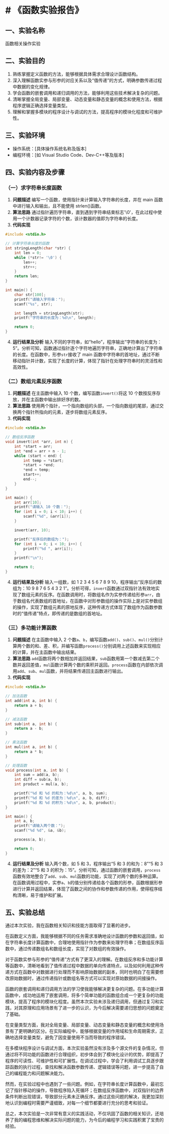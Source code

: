 # # 《函数实验报告》

## 一、实验名称
函数相关操作实验

## 二、实验目的
1. 熟练掌握定义函数的方法，能够根据具体需求合理设计函数结构。
2. 深入理解函数实参与形参的对应关系以及“值传递”的方式，明确参数传递过程中数据的变化规律。
3. 学会函数的嵌套调用和递归调用的方法，能够利用这些技术解决复杂的问题。
4. 清晰掌握全局变量、局部变量、动态变量和静态变量的概念和使用方法，根据程序逻辑正确选择变量类型。
5. 理解和掌握多模块的程序设计与调试的方法，提高程序的模块化程度和可维护性。

## 三、实验环境
- 操作系统：[具体操作系统名称及版本]
- 编程环境：[如 Visual Studio Code、Dev-C++等及版本]

## 四、实验内容及步骤

### （一）求字符串长度函数
1. **问题描述**
编写一个函数，使用指针来计算输入字符串的长度，并在 main 函数中进行输入和输出，且不能使用 strlen()函数。
2. **算法思路**
通过指针遍历字符串，直到遇到字符串结束标志'\0'，在此过程中使用一个计数器记录字符的个数，该计数器的值即为字符串的长度。
3. **代码实现**
```c
#include <stdio.h>

// 计算字符串长度的函数
int stringLength(char *str) {
    int len = 0;
    while (*str!= '\0') {
        len++;
        str++;
    }
    return len;
}

int main() {
    char str[100];
    printf("请输入字符串：");
    scanf("%s", str);

    int length = stringLength(str);
    printf("字符串的长度为：%d\n", length);

    return 0;
}
```
4. **运行结果及分析**
输入不同的字符串，如“hello”，程序输出“字符串的长度为：5”。分析可知，函数通过指针逐个字符地遍历字符串，正确地计算出了字符串的长度。在函数中，形参`str`接收了 main 函数中字符串的首地址，通过不断移动指针并计数，实现了长度的计算，体现了指针在处理字符串时的灵活性和高效性。

### （二）数组元素反序函数
1. **问题描述**
在主函数中输入 10 个数，编写函数`invert()`将这 10 个数按反序存放，并在主函数中输出排好序的数。
2. **算法思路**
使用两个指针，一个指向数组的头部，一个指向数组的尾部，通过交换两个指针所指向的元素，逐步将数组元素反序。
3. **代码实现**
```c
#include <stdio.h>

// 数组反序函数
void invert(int *arr, int n) {
    int *start = arr;
    int *end = arr + n - 1;
    while (start < end) {
        int temp = *start;
        *start = *end;
        *end = temp;
        start++;
        end--;
    }
}

int main() {
    int arr[10];
    printf("请输入 10 个数：");
    for (int i = 0; i < 10; i++) {
        scanf("%d", &arr[i]);
    }

    invert(arr, 10);

    printf("反序后的数组为：");
    for (int i = 0; i < 10; i++) {
        printf("%d ", arr[i]);
    }
    printf("\n");

    return 0;
}
```
4. **运行结果及分析**
输入一组数，如 1 2 3 4 5 6 7 8 9 10，程序输出“反序后的数组为：10 9 8 7 6 5 4 3 2 1”。分析可得，`invert`函数通过双指针法有效地实现了数组元素的反序。在函数调用时，将数组名作为实参传递给形参`arr`，由于数组名代表数组的首地址，在函数中对形参数组的操作实际上是对实参数组的操作，实现了数组元素的原地反序，这种传递方式体现了数组作为函数参数时的“值传递”特点，即传递的是数组的首地址。

### （三）多功能计算函数
1. **问题描述**
在主函数中输入 2 个数`a`、`b`，编写函数`add()`、`sub()`、`mul()`分别计算两个数的和、差、积，并编写函数`process()`分别调用上述函数来实现相应的计算，并在主函数中输出结果。
2. **算法思路**
`add`函数将两个数相加并返回结果，`sub`函数用第一个数减去第二个数并返回差值，`mul`函数计算两个数的乘积并返回。`process`函数在内部依次调用`add`、`sub`、`mul`函数，并将结果传递回主函数进行输出。
3. **代码实现**
```c
#include <stdio.h>

// 加法函数
int add(int a, int b) {
    return a + b;
}

// 减法函数
int sub(int a, int b) {
    return a - b;
}

// 乘法函数
int mul(int a, int b) {
    return a * b;
}

// 处理函数
void process(int a, int b) {
    int sum = add(a, b);
    int diff = sub(a, b);
    int product = mul(a, b);

    printf("%d 和 %d 的和为：%d\n", a, b, sum);
    printf("%d 和 %d 的差为：%d\n", a, b, diff);
    printf("%d 和 %d 的积为：%d\n", a, b, product);
}

int main() {
    int a, b;
    printf("请输入两个数：");
    scanf("%d %d", &a, &b);

    process(a, b);

    return 0;
}
```
4. **运行结果及分析**
输入两个数，如 5 和 3，程序输出“5 和 3 的和为：8”“5 和 3 的差为：2”“5 和 3 的积为：15”。分析可知，通过函数的嵌套调用，`process`函数有效地整合了`add`、`sub`、`mul`函数的功能，实现了对两个数的多种运算。在函数调用过程中，实参`a`、`b`的值分别传递给各个函数的形参，函数根据形参进行计算并返回结果，体现了函数之间的协作和参数传递的作用，使得程序结构清晰，易于维护和扩展。

## 五、实验总结
通过本次实验，我在函数相关知识和技能方面取得了显著的进步。

在函数定义方面，我能够根据不同的任务需求准确地设计函数的参数和返回值，如在字符串长度计算函数中，合理地使用指针作为参数来处理字符串；在数组反序函数中，通过传递数组名和数组长度，实现了对数组的有效操作。

对于函数实参与形参的“值传递”方式有了更深入的理解。在数组反序和多功能计算等函数中，清晰地看到了值传递过程中数据的单向传递特点，以及如何利用这种传递方式在函数中对数据进行处理而不影响原始数据的副本，同时也明白了在需要修改原始数据时，通过传递指针或数组名等方式可以实现对原始数据的间接操作。

函数的嵌套调用和递归调用方法的学习使我能够解决更复杂的问题。在多功能计算函数中，成功地运用了嵌套调用，将多个简单功能的函数组合成一个更复杂的功能模块，提高了程序的模块化程度。虽然本次实验未涉及递归调用，但通过复习和实践，对其原理和应用场景有了进一步的认识，为今后解决需要递归思想的问题奠定了基础。

在变量类型方面，我对全局变量、局部变量、动态变量和静态变量的概念和使用场景有了更明确的区分。在实际编程中，能够根据变量的作用域和生命周期需求，正确地选择变量类型，避免了因变量使用不当而导致的程序错误。

在多模块程序设计与调试方面，本次实验虽然没有涉及多个源文件的复杂情况，但通过将不同功能的函数进行合理组织，初步体会到了模块化设计的优势，即提高了程序的可读性、可维护性和可扩展性。在调试过程中，学会了利用调试工具逐步跟踪函数的执行过程，查找和解决函数参数传递、逻辑错误等问题，进一步提高了自己的编程能力和问题解决能力。

然而，在实验过程中也遇到了一些问题。例如，在字符串长度计算函数中，最初忘记了指针移动的操作，导致程序陷入死循环；在数组反序函数中，对双指针的边界条件判断出现错误，导致部分元素未正确反序。通过这些问题的解决，我更加深刻地认识到编程时需要严谨细致，对每一个细节都要进行充分的思考和验证。

总之，本次实验是一次非常有意义的实践活动，不仅巩固了函数的相关知识，还培养了我的编程思维和解决实际问题的能力，为今后的编程学习和实践积累了宝贵的经验。 
